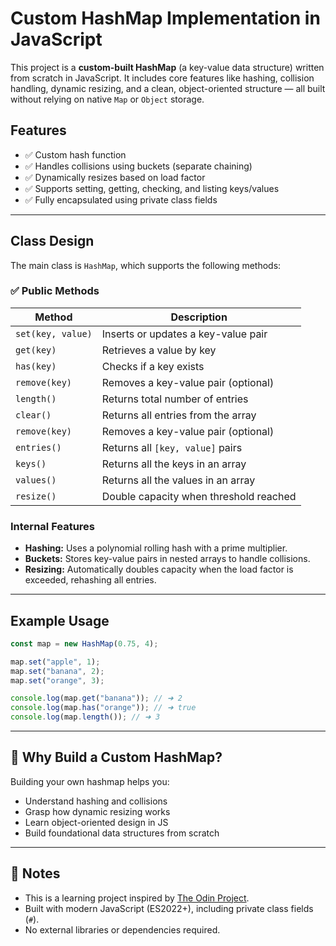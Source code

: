 # Custom HashMap Implementation in JavaScript

This project is a **custom-built HashMap** (a key-value data structure) written from scratch in JavaScript. It includes core features like hashing, collision handling, dynamic resizing, and a clean, object-oriented structure — all built without relying on native `Map` or `Object` storage.

## Features

- ✅ Custom hash function
- ✅ Handles collisions using buckets (separate chaining)
- ✅ Dynamically resizes based on load factor
- ✅ Supports setting, getting, checking, and listing keys/values
- ✅ Fully encapsulated using private class fields

---

## Class Design

The main class is `HashMap`, which supports the following methods:

### ✅ Public Methods

| Method            | Description                            |
| ----------------- | -------------------------------------- |
| `set(key, value)` | Inserts or updates a key-value pair    |
| `get(key)`        | Retrieves a value by key               |
| `has(key)`        | Checks if a key exists                 |
| `remove(key)`     | Removes a key-value pair (optional)    |
| `length()`        | Returns total number of entries        |
| `clear()`         | Returns all entries from the array     |
| `remove(key)`     | Removes a key-value pair (optional)    |
| `entries()`       | Returns all `[key, value]` pairs       |
| `keys()`          | Returns all the keys in an array       |
| `values()`        | Returns all the values in an array     |
| `resize()`        | Double capacity when threshold reached |

### Internal Features

- **Hashing:** Uses a polynomial rolling hash with a prime multiplier.
- **Buckets:** Stores key-value pairs in nested arrays to handle collisions.
- **Resizing:** Automatically doubles capacity when the load factor is exceeded, rehashing all entries.

---

## Example Usage

```js
const map = new HashMap(0.75, 4);

map.set("apple", 1);
map.set("banana", 2);
map.set("orange", 3);

console.log(map.get("banana")); // ➜ 2
console.log(map.has("orange")); // ➜ true
console.log(map.length()); // ➜ 3
```

---

## 🧪 Why Build a Custom HashMap?

Building your own hashmap helps you:

- Understand hashing and collisions
- Grasp how dynamic resizing works
- Learn object-oriented design in JS
- Build foundational data structures from scratch

---

## 📝 Notes

- This is a learning project inspired by [The Odin Project](https://www.theodinproject.com/).
- Built with modern JavaScript (ES2022+), including private class fields (`#`).
- No external libraries or dependencies required.
